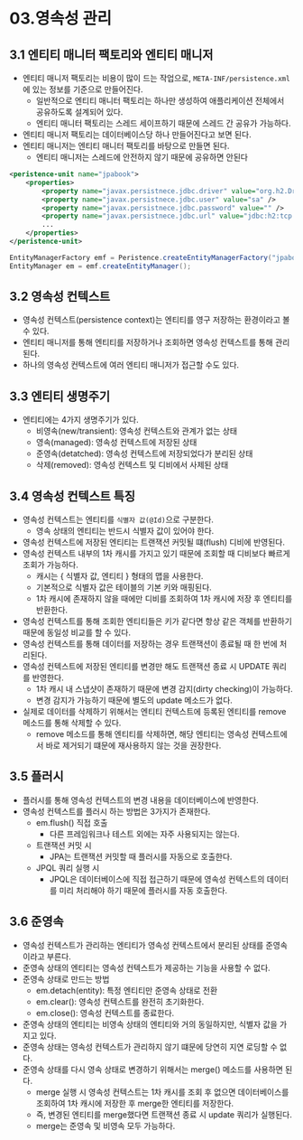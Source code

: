 # 03.영속성 관리

## 3.1 엔티티 매니터 팩토리와 엔티티 매니저

- 엔티티 매니저 팩토리는 비용이 많이 드는 작업으로, `META-INF/persistence.xml`에 있는 정보를 기준으로 만들어진다.
  - 일반적으로 엔티티 매니터 팩토리는 하나만 생성하여 애플리케이션 전체에서 공유하도록 설계되어 있다.
  - 엔티티 매니터 팩토리는 스레드 세이프하기 때문에 스레드 간 공유가 가능하다.
- 엔티티 매니저 팩토리는 데이터베이스당 하나 만들어진다고 보면 된다.
- 엔티티 매니저는 엔티티 매니터 팩토리를 바탕으로 만들면 된다.
  - 엔티티 매니저는 스레드에 안전하지 않기 때문에 공유하면 안된다

```xml
<peristence-unit name="jpabook">
    <properties>
        <property name="javax.persistnece.jdbc.driver" value="org.h2.Driver" />
        <property name="javax.persistnece.jdbc.user" value="sa" />
        <property name="javax.persistnece.jdbc.password" value="" />
        <property name="javax.persistnece.jdbc.url" value="jdbc:h2:tcp://localhost/~/test" />
        ...
    </properties>
</peristence-unit>
```

```java
EntityManagerFactory emf = Peristence.createEntityManagerFactory("jpabook");
EntityManager em = emf.createEntityManager();
```

## 3.2 영속성 컨텍스트

- 영속성 컨텍스트(persistence context)는 엔티티를 영구 저장하는 환경이라고 볼 수 있다.
- 엔티티 매니저를 통해 엔티티를 저장하거나 조회하면 영속성 컨텍스트를 통해 관리된다.
- 하나의 영속성 컨텍스트에 여러 엔티티 매니저가 접근할 수도 있다.

## 3.3 엔티티 생명주기

- 엔티티에는 4가지 생명주기가 있다.
  - 비영속(new/transient): 영속성 컨텍스트와 관계가 없는 상태
  - 영속(managed): 영속성 컨텍스트에 저장된 상태
  - 준영속(detatched): 영속성 컨텍스트에 저장되었다가 분리된 상태
  - 삭제(removed): 영속성 컨텍스트 및 디비에서 사제된 상태

## 3.4 영속성 컨텍스트 특징

- 영속성 컨텍스트는 엔티티를 `식별자 값(@Id)`으로 구분한다.
  - 영속 상태의 엔티티는 반드시 식별자 값이 있어야 한다.
- 영속성 컨텍스트에 저장된 엔티티는 트랜잭션 커밋될 떄(flush) 디비에 반영된다.
- 영속성 컨텍스트 내부의 1차 캐시를 가지고 있기 때문에 조회할 때 디비보다 빠르게 조회가 가능하다.
  - 캐시는 { 식별자 값, 엔티티 } 형태의 맵을 사용한다.
  - 기본적으로 식별자 값은 테이블의 기본 키와 매핑된다.
  - 1차 캐시에 존재하지 않을 때에만 디비를 조회하여 1차 캐시에 저장 후 엔티티를 반환한다.
- 영속성 컨텍스트를 통해 조회한 엔티티들은 키가 같다면 항상 같은 객체를 반환하기 때문에 동일성 비교를 할 수 있다.
- 영속성 컨텍스트를 통해 데이터를 저장하는 경우 트랜잭션이 종료될 때 한 번에 처리된다.
- 영속성 컨텍스트에 저장된 엔티티를 변경만 해도 트랜잭션 종료 시 UPDATE 쿼리를 반영한다.
  - 1차 캐시 내 스냅샷이 존재하기 때문에 변경 감지(dirty checking)이 가능하다.
  - 변경 감지가 가능하기 때문에 별도의 update 메소드가 없다.
- 실제로 데이터를 삭제하기 위해서는 엔티티 컨텍스트에 등록된 엔티티를 remove 메소드를 통해 삭제할 수 있다.
  - remove 메소드를 통해 엔티티를 삭제하면, 해당 엔티티는 영속성 컨텍스트에서 바로 제거되기 떄문에 재사용하지 않는 것을 권장한다.

## 3.5 플러시

- 플러시를 통해 영속성 컨텍스트의 변경 내용을 데이터베이스에 반영한다.
- 영속성 컨텍스트를 플러시 하는 방법은 3가지가 존재한다.
  - em.flush() 직접 호출
    - 다른 프레임워크나 테스트 외에는 자주 사용되지는 않는다.
  - 트랜잭션 커밋 시
    - JPA는 트랜잭션 커밋할 때 플러시를 자동으로 호출한다.
  - JPQL 쿼리 실행 시
    - JPQL은 데이터베이스에 직접 접근하기 때문에 영속성 컨텍스트의 데이터를 미리 처리해야 하기 때문에 플러시를 자동 호출한다.

## 3.6 준영속

- 영속성 컨텍스트가 관리하는 엔티티가 영속성 컨텍스트에서 분리된 상태를 준영속이라고 부른다.
- 준영속 상태의 엔티티는 영속성 컨텍스트가 제공하는 기능을 사용할 수 없다.
- 준영속 상태로 만드는 방법
  - em.detach(entity): 특정 엔티티만 준영속 상태로 전환
  - em.clear(): 영속성 컨텍스트를 완전히 초기화한다.
  - em.close(): 영속성 컨텍스트를 종료한다.
- 준영속 상태의 엔티티는 비영속 상태의 엔티티와 거의 동일하지만, 식별자 값을 가지고 있다.
- 준영속 상태는 영속성 컨텍스트가 관리하지 않기 떄문에 당연히 지연 로딩할 수 없다.
- 준영속 상태를 다시 영속 상태로 변경하기 위해서는 merge() 메소드를 사용하면 된다.
  - merge 실행 시 영속성 컨텍스트는 1차 캐시를 조회 후 없으면 데이터베이스를 조회하여 1차 캐시에 저장한 후 merge한 엔티티를 저장한다.
  - 즉, 변경된 엔티티를 merge했다면 트랜잭션 종료 시 update 쿼리가 실행된다.
  - merge는 준영속 및 비영속 모두 가능하다.